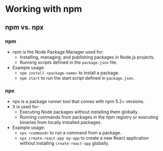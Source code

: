 # Working with npm



## npm vs. npx

### npm

- npm is the Node Package Manager used for:
  - Installing, managing, and publishing packages in Node.js projects.
  - Running scripts defined in the `package.json` file.
- Example usage:
  - `npm install <package-name>` to install a package.
  - `npm start` to run the start script defined in `package.json`.

### npx

- npx is a package runner tool that comes with npm 5.2+ versions.
- It is used for:
  - Executing Node packages without installing them globally.
  - Running commands from packages in the npm registry or executing binaries from locally installed packages.
- Example usage:
  - `npx <command>` to run a command from a package.
  - `npx create-react-app my-app` to create a new React application without installing `create-react-app` globally.

